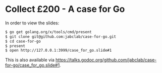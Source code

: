 Collect £200 - A case for Go
========

In order to view the slides:

```sh
$ go get golang.org/x/tools/cmd/present
$ git clone git@github.com:jabclab/case-for-go.git
$ cd case-for-go
$ present
$ open http://127.0.0.1:3999/case_for_go.slide#1
```

This is also available via https://talks.godoc.org/github.com/jabclab/case-for-go/case_for_go.slide#1.
